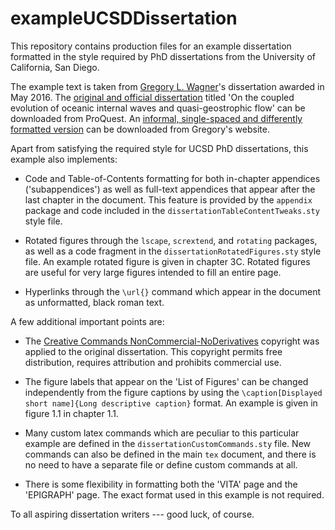 # exampleUCSDDissertation

This repository contains production files for an example dissertation 
formatted in the style required by PhD dissertations from the 
University of California, San Diego.

The example text is taken from [Gregory L. Wagner][]'s dissertation
awarded in May 2016. The [original and official dissertation][] titled
'On the coupled evolution of oceanic internal waves and quasi-geostrophic 
flow' can be downloaded from ProQuest. An [informal, single-spaced and 
differently formatted version][] can be downloaded from Gregory's website.

Apart from satisfying the required style for UCSD PhD dissertations, this example
also implements:

* Code and Table-of-Contents formatting for both in-chapter 
appendices ('subappendices') as well as full-text appendices that appear
after the last chapter in the document. This feature is provided by the 
`appendix` package and code included in the `dissertationTableContentTweaks.sty`
style file.

* Rotated figures through the `lscape`, `scrextend`, and `rotating` packages,
as well as a code fragment in the `dissertationRotatedFigures.sty` style file.
An example rotated figure is given in chapter 3C. Rotated figures are 
useful for very large figures intended to fill an entire page.

* Hyperlinks through the `\url{}` command which appear in the document
as unformatted, black roman text.

A few additional important points are:

* The [Creative Commands NonCommercial-NoDerivatives][] copyright was applied 
to the original dissertation. This copyright permits free distribution, requires
attribution and prohibits commercial use.

* The figure labels that appear on the 'List of Figures' can be changed independently 
from the figure captions by using the 
`\caption[Displayed short name]{Long descriptive caption}` format. An example is given in 
figure 1.1 in chapter 1.1.  

* Many custom latex commands which are peculiar to this particular 
example are defined in the `dissertationCustomCommands.sty` file. New commands can 
also be defined in the main `tex` document, and there is no need to have a separate
file or define custom commands at all.

* There is some flexibility in formatting both the 'VITA' page 
and the 'EPIGRAPH' page. The exact format used in this example is not
required.

To all aspiring dissertation writers --- good luck, of course.

[Gregory L. Wagner]: https://glwagner.github.io
[original and official dissertation]: http://pqdtopen.proquest.com/doc/1799665054.html?FMT=ABS
[informal, single-spaced and differently formatted version]: https://glwagner.github.io/assets/pdf/glwDissertation.pdf
[Creative Commands NonCommercial-NoDerivatives]: https://creativecommons.org/licenses/by-nc-nd/4.0







